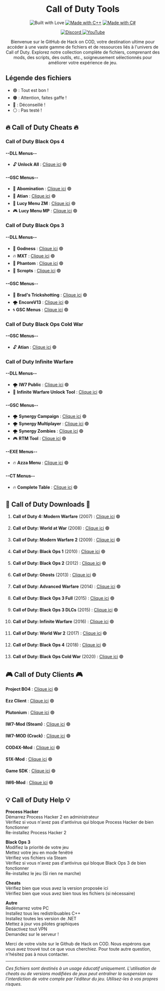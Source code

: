 <h1 align="center">Call of Duty Tools</h1>

<p align="center">
  <img src="https://forthebadge.com/images/badges/built-with-love.svg" alt="Built with Love">
  <a href="https://forthebadge.com"><img src="https://forthebadge.com/images/badges/made-with-c-plus-plus.svg" alt="Made with C++"></a>
  <a href="https://forthebadge.com"><img src="https://forthebadge.com/images/badges/made-with-c-sharp.svg" alt="Made with C#"></a>
</p>

<p align="center">
  <a href="https://discord.gg/cod-fr">
    <img src="https://img.shields.io/badge/Discord-5865F2?style=for-the-badge&logo=discord&logoColor=white" alt="Discord">
  </a>
  <a href="https://www.youtube.com/@OmegaFromCOD">
    <img src="https://img.shields.io/badge/YouTube-FF0000?style=for-the-badge&logo=youtube&logoColor=white" alt="YouTube">
  </a>
</p>

<p align="center">Bienvenue sur le GitHub de Hack on COD, votre destination ultime pour accéder à une vaste gamme de fichiers et de ressources liés à l'univers de Call of Duty. Explorez notre collection complète de fichiers, comprenant des mods, des scripts, des outils, etc., soigneusement sélectionnés pour améliorer votre expérience de jeu.</p>

## Légende des fichiers
- 🟢 : Tout est bon !
- 🟠 : Attention, faites gaffe !
- 🔴 : Déconseillé !
- ⚪ : Pas testé !

## 🔥 **Call of Duty Cheats** 🔥


### **Call of Duty Black Ops 4**

#### --DLL Menus--
- 🔓 **Unlock All** : [Clique ici](https://mega.nz/file/UasjBQJZ#3MT20fpnCZh3D73zBIh6yIX2yNT6Bh3SydtkG62DZMY) 🟢

#### --GSC Menus--
- 👹 **Abomination** : [Clique ici](https://github.com/SirCryptic/Abomination-Unofficial) 🟢
- 🌟 **Atian** : [Clique ici](https://github.com/ate47/t8-atian-menu) 🟢
- 👾 **Lucy Menu ZM** : [Clique ici](https://github.com/TheUnknownCod3r/BO4-Lucy-Menu) 🟢
- 🎮 **Lucy Menu MP** : [Clique ici](https://github.com/TheUnknownCod3r/BO4-Lucy-MP-Base) 🟢

### **Call of Duty Black Ops 3**

#### --DLL Menus--
- 💪 **Godness** : [Clique ici](https://pastebin.com/iUVPmvRx) 🟢
- 🔥 **MXT** : [Clique ici](https://www.mediafire.com/file/zq2w719xpfjpk05/MXT+1.1.2.zip/file) 🟢
- 👻 **Phantom** : [Clique ici](https://mega.nz/file/tWVkhRia#JehoVcYGJkFXhKOSiu0pSQTLBUaB3wIHuWPIwbzhP7I) 🟢
- 🎯 **Scropts** : [Clique ici](https://mega.nz/file/5D9gnSSK#5cbsMxWqhMstml-Sw6FuJJyQuRLReKL94MbOINWS5HQ) 🟢

#### --GSC Menus--
- 🎯 **Brad's Trickshotting** : [Clique ici](https://steamcommunity.com/sharedfiles/filedetails/?id=2079910029&searchtext=Mod+Menu) 🟢
- 🌪️ **EncoreV13** : [Clique ici](https://steamcommunity.com/sharedfiles/filedetails/?id=794367203&searchtext=Mod+Menu) 🟢
- 🌀 **GSC Menus** : [Clique ici](https://www.mediafire.com/file/cgy6n21tlyy7bfm/GSC+injector.zip/file) 🟢

### **Call of Duty Black Ops Cold War**

#### --GSC Menus--
- 🔓 **Atian** : [Clique ici](https://www.mediafire.com/file/ogib0fdcp1szynb/BlackOpsColdWar_atianmenu_pc.gscc/file) 🟢

### **Call of Duty Infinite Warfare**

#### --DLL Menus--
- 🌪️ **IW7 Public** : [Clique ici](https://mega.nz/file/oClHiKJB#5r7hCRlIglqqypikBHEq1cJ6YuEa3nGGjkRy_jYmu_o) 🟢
- 🔐 **Infinite Warfare Unlock Tool** : [Clique ici](https://mega.nz/file/RGd1HQCS#FuFJtpsvLf0rZ7BBtS-pVVLHiU-2YaeBRa72BGqZtYE) 🟢

#### --GSC Menus--
- 🌪️ **Synergy Campaign** : [Clique ici](https://mega.nz/file/cWMRjKqD#6Smd0QX7uVQ4UMZKTxk-a-5LwMV_bR9bjidUzQfzBes) 🟢
- 🌪️ **Synergy Multiplayer** : [Clique ici](https://mega.nz/file/VecmFZxR#4EugRZ91t66ANdK77tfeK9GE4M8MCjOCfOe5Fitua_4) 🟢
- 🌪️ **Synergy Zombies** : [Clique ici](https://mega.nz/file/kLkzxJIK#NcY6SdYVkIkAE7xHGaReo0abkw8WD4ncRg6gBiCvKO0) 🟢
- 🎮 **RTM Tool** : [Clique ici](https://mega.nz/file/MXlFTAKQ#SFqgPEDET2IMNxb2v1jLXEGqNJdxJAAkt-TtGHQGDTA) 🟢

#### --EXE Menus--
- 🔥 **Azza Menu** : [Clique ici](https://mega.nz/file/lXUyxAZY#fShaVRIc_p8491QhD_OyqWCuPoudiLRHqIEekLun314) 🟢

#### --CT Menus--
- 🔥 **Complete Table** : [Clique ici](https://www.mediafire.com/file/jae20rbqi0hh880/CodIW_hack.CT/file) 🟢


## 🚀 **Call of Duty Downloads** 🚀

1. **Call of Duty 4: Modern Warfare** (2007) : [Clique ici](https://www.mediafire.com/file/498gner89hj16mc/COD4.zip/file) 🟢
   
2. **Call of Duty: World at War** (2008) : [Clique ici](https://mega.nz/file/AK9zQaZS#Yeze7cn-ddhgnXOeJF9FY7v5xBn-WqzZ1fv7-NdrZis) 🟢
   
3. **Call of Duty: Modern Warfare 2** (2009) : [Clique ici](https://mega.nz/file/YeFmSRAR#aPGfiDCvboLt4aBX1ju4-7u3cDOye1WQWrb5saUdgH8) 🟢
   
4. **Call of Duty: Black Ops 1** (2010) : [Clique ici](https://mega.nz/file/UOF0ibKT#Z4SMTDrUJKjvnovsPEZ_W9rggrLRlJrwF7KCpiCw218) 🟢
   
5. **Call of Duty: Black Ops 2** (2012) : [Clique ici](https://mega.nz/file/0GlxgBIR#RJoaHDXQIZDQ1F-crJvSkozAcYVhqeCzeVgGwSOoc_s) 🟢
    
6. **Call of Duty: Ghosts** (2013) : [Clique ici](https://mega.nz/file/BacC0CyL#jin4L5h0ssD5J350V580SpdFg9_ZQQOzXhemQElAduA) 🟢
    
7. **Call of Duty: Advanced Warfare** (2014) : [Clique ici](https://mega.nz/file/0blT0ZQa#WUK0nwuWF5_tnt9NxjIFfesmDwkv2Gg_K-Qs_kXhmfU) 🟢
    
8. **Call of Duty: Black Ops 3 Full** (2015) : [Clique ici](https://mega.nz/file/dDl0xZIJ#Kcz4qQbukS5ua_SwFxug9Z5z3FfDEHCWGu2XJN_8frE) 🟢

9. **Call of Duty: Black Ops 3 DLCs** (2015) : [Clique ici](https://drive.google.com/drive/folders/1Egn1SX3Bv8kkdsCJt4HuzdI-92V5c-z8?usp=drive_link) 🟢

10. **Call of Duty: Infinite Warfare** (2016) : [Clique ici](https://mega.nz/file/4PdiELjS#Cj9yGrkOPXDWnWRjeE1A66pl9u_UGIxOmWsQycjYvUo) 🟢
     
11. **Call of Duty: World War 2** (2017) : [Clique ici](https://mega.nz/file/4elxUbhJ#wzUuDUW69avsFNjG2ev9TFwZXNnmZX__ABMaP8fZ9h0) 🟢
    
12. **Call of Duty: Black Ops 4** (2018) : [Clique ici](https://mega.nz/file/VbcnTYha#5jmDU9uuMQOpz-P2_RsdL7c7FtbXIhfXPiubCWLzheM) 🟢
  
13. **Call of Duty: Black Ops Cold War** (2020) : [Clique ici](https://gofile.io/d/s9r66f) 🟢


## 🎮 **Call of Duty Clients** 🎮

**Project BO4** : [Clique ici](https://github.com/project-bo4/shield-development) 🟢

**Ezz Client** : [Clique ici](https://github.com/Ezz-lol/boiii-free) 🟢

**Plutonium** : [Clique ici](https://plutonium.pw) 🟢

**IW7-Mod (Steam)** : [Clique ici](https://mega.nz/file/IfdjHK4A#HrGCpHms-oRTvVyRJH5fhk5MneO6m9MkgEVdzO7j_Vc) :green_circle:

**IW7-MOD (Crack)** : [Clique ici](https://mega.nz/file/IGVXTAAR#x-OAVpHPsoKYIiJJNH7PBER6s4FApUr5p5WHgR3jNLM) :green_circle:

**COD4X-Mod** : [Clique ici](https://cod4x.ovh/t/releases/24) 🟢

**S1X-Mod** : [Clique ici](https://mega.nz/file/sflhEByC#uvY4sFzEEFx2MBSUDJTMZWl3Vifdr-H-v6BgqphjTBQ) 🟢

**Game SDK** : [Clique ici](https://mega.nz/file/UDFm1b7Y#rYrTejV-Im2e55WFkV9dQActOzRZ4v8hqSwhcWAaJL8) 🟢

**IW6-Mod** : [Clique ici](https://mega.nz/file/UDFm1b7Y#rYrTejV-Im2e55WFkV9dQActOzRZ4v8hqSwhcWAaJL8) 🟢

## 💡 **Call of Duty Help** 💡

**Process Hacker** <br>
Démarrez Process Hacker 2 en administrateur <br>
Vérifiez si vous n'avez pas d'antivirus qui bloque Process Hacker de bien fonctionner <br>
Re-installez Process Hacker 2 

**Black Ops 3** <br>
Modifiez la priorité de votre jeu <br>
Mettez votre jeu en mode fenêtré <br>
Vérifiez vos fichiers via Steam <br>
Vérifiez si vous n'avez pas d'antivirus qui bloque Black Ops 3 de bien fonctionner <br>
Re-installez le jeu (Si rien ne marche)

**Cheats** <br>
Vérifiez bien que vous avez la version proposée ici <br>
Vérifiez bien que vous avez bien tous les fichiers (si nécessaire)

**Autre** <br>
Redémarrez votre PC <br>
Installez tous les redistribuables C++ <br>
Installez toutes les version de .NET <br>
Mettez à jour vos pilotes graphiques <br>
Désactivez tout VPN <br>
Demandez sur le serveur !

Merci de votre visite sur le Github de Hack on COD. Nous espérons que vous avez trouvé tout ce que vous cherchiez. Pour toute autre question, n'hésitez pas à nous contacter.

---

*Ces fichiers sont destinés à un usage éducatif uniquement. L'utilisation de cheats ou de versions modifiées de jeux peut entraîner la suspension ou l'interdiction de votre compte par l'éditeur du jeu. Utilisez-les à vos propres risques.*

</div>


